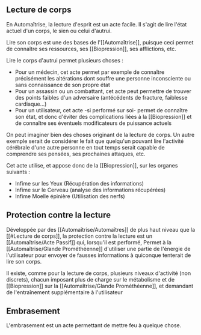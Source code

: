 ## Lecture de corps

En Automaîtrise, la lecture d'esprit est un acte facile. Il s'agit de lire l'état actuel d'un corps, le sien ou celui d'autrui.

Lire son corps est une des bases de l'[[Automaîtrise]], puisque ceci permet de connaître ses ressources, ses [[Biopression]], ses afflictions, etc.

Lire le corps d'autrui permet plusieurs choses :
- Pour un médecin, cet acte permet par exemple de connaître précisément les altérations dont souffre une personne inconsciente ou sans connaissance de son propre état
- Pour un assassin ou un combattant, cet acte peut permettre de trouver des points faibles d'un adversaire (antécédents de fracture, faiblesse cardiaque...)
- Pour un utilisateur, cet acte -si performé sur soi- permet de connaître son état, et donc d'éviter des complications liées à la [[Biopression]] et de connaître ses éventuels modificateurs de puissance actuels

On peut imaginer bien des choses originant de la lecture de corps. Un autre exemple serait de considérer le fait que quelqu'un pouvant lire l'activité cérébrale d'une autre personne en tout temps serait capable de comprendre ses pensées, ses prochaines attaques, etc.

Cet acte utilise, et appose donc de la [[Biopression]], sur les organes suivants :
- Infime sur les Yeux (Récupération des informations)
- Infime sur le Cerveau (analyse des informations récupérées)
- Infime Moelle épinière (Utilisation des nerfs)
## Protection contre la lecture

Développée par des [[Automaîtrise/Automaîtres]] de plus haut niveau que la [[#Lecture de corps]], la protection contre la lecture est un [[Automaîtrise/Acte Passif]] qui, lorsqu'il est performé, Permet à la [[Automaîtrise/Glande Prométhéenne]] d'utiliser une partie de l'énergie de l'utilisateur pour envoyer de fausses informations à quiconque tenterait de lire son corps.

Il existe, comme pour la lecture de corps, plusieurs niveaux d'activité (non discrets), chacun imposant plus de charge sur le métabolisme et de [[Biopression]] sur la [[Automaîtrise/Glande Prométhéenne]], et demandant de l'entraînement supplémentaire à l'utilisateur
## Embrasement

L'embrasement est un acte permettant de mettre feu à quelque chose. 